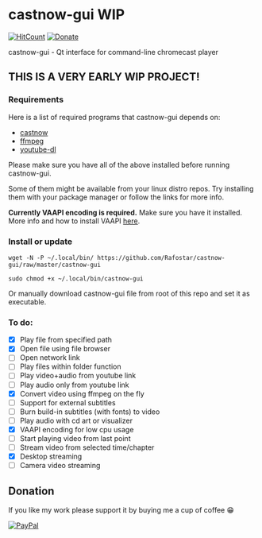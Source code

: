 # castnow-gui WIP
[![HitCount](http://hits.dwyl.io/Rafostar/castnow-gui.svg)](https://github.com/Rafostar/castnow-gui)
[![Donate](https://img.shields.io/badge/Donate-PayPal-blue.svg)](https://www.paypal.com/cgi-bin/webscr?cmd=_s-xclick&hosted_button_id=TFVDFD88KQ322)

castnow-gui - Qt interface for command-line chromecast player

## THIS IS A VERY EARLY WIP PROJECT!

### Requirements
Here is a list of required programs that castnow-gui depends on:
* [castnow](https://github.com/xat/castnow)
* [ffmpeg](https://ffmpeg.org)
* [youtube-dl](https://github.com/rg3/youtube-dl)

Please make sure you have all of the above installed before running castnow-gui.

Some of them might be available from your linux distro repos.
Try installing them with your package manager or follow the links for more info.

**Currently VAAPI encoding is required.** Make sure you have it installed.
More info and how to install VAAPI [here](https://wiki.archlinux.org/index.php/Hardware_video_acceleration).

### Install or update
`wget -N -P ~/.local/bin/ https://github.com/Rafostar/castnow-gui/raw/master/castnow-gui`

`sudo chmod +x ~/.local/bin/castnow-gui`

Or manually download castnow-gui file from root of this repo and set it as executable.

### To do:
- [X] Play file from specified path
- [X] Open file using file browser
- [ ] Open network link
- [ ] Play files within folder function
- [ ] Play video+audio from youtube link
- [ ] Play audio only from youtube link
- [X] Convert video using ffmpeg on the fly
- [ ] Support for external subtitles
- [ ] Burn build-in subtitles (with fonts) to video
- [ ] Play audio with cd art or visualizer
- [X] VAAPI encoding for low cpu usage
- [ ] Start playing video from last point
- [ ] Stream video from selected time/chapter
- [X] Desktop streaming
- [ ] Camera video streaming

## Donation
If you like my work please support it by buying me a cup of coffee :grin:

[![PayPal](https://www.paypalobjects.com/en_US/i/btn/btn_donateCC_LG.gif)](https://www.paypal.com/cgi-bin/webscr?cmd=_s-xclick&hosted_button_id=TFVDFD88KQ322)
